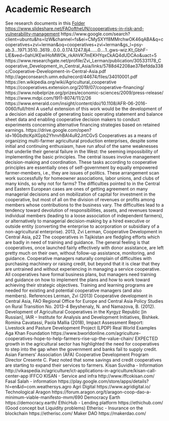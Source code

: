 <h1>Academic Research</h1>
See research documents in this <a href="https://github.com/amadeobrands/DexKon/tree/master/Research/documents" target="_blank">Folder</a>
<a href="https://www.slideshare.net/FAOoftheUN/cooperatives-in-risk-and-vulnerability-management" target="_blank">https://www.slideshare.net/FAOoftheUN/cooperatives-in-risk-and-vulnerability-management</a>
https://www.google.com/search?client=ubuntu&hs=IzW&channel=fs&ei=CMySXYf8MMrchwOK46qABA&q=cooperatives+zvi+lerman&oq=cooperatives+zvi+lerman&gs_l=psy-ab.3...1971.3510..3619...0.0..0.174.1247.8j4......0....1..gws-wiz.Kt_GbhF-LlE&ved=0ahUKEwiHoMWOk_rkAhVK7mEKHYqxCkAQ4dUDCAo&uact=5
https://www.researchgate.net/profile/Zvi_Lerman/publication/305331178_Cooperative_Development_in_Central_Asia/links/5788d42208ae378efdda338c/Cooperative-Development-in-Central-Asia.pdf
http://ageconsearch.umn.edu/record/44674/files/34010001.pdf
https://en.wikipedia.org/wiki/Agricultural_cooperative
https://cooperatives.extension.org/2019/07/cooperative-financing/
https://www.nobelprize.org/prizes/economic-sciences/2009/press-release/
https://www.mdpi.com/1911-8074/11/2/26 
https://www.emerald.com/insight/content/doi/10.1108/AFR-06-2016-0060/full/html
A useful extension of this work would be the development of a decision aid capable of generating basic operating statement and balance sheet data and enabling cooperative decision makers to conduct experiments concerning alternative financing strategies based on retained earnings.
https://drive.google.com/open?id=16GbdtcKpXGpb2YhnvhBAI4uR2JrtCGvS 
Cooperatives as a means of organizing multi-farmer agricultural production enterprises, despite some initial and continuing enthusiasm, have run afoul of the same weaknesses that underlie their general failure in the West: the seeming impossibility of implementing the basic principles. The central issues involve management decision-making and coordination. These tasks according to cooperative principles are essentially ones of self-government by equally empowered farmer-members, i.e., they are issues of politics. These arrangement scan work successfully for homeowner associations, labor unions, and clubs of many kinds, so why not for farms? The difficulties pointed to in the Central and Eastern European cases are ones of getting agreement on many managerial decisions and on mobilization of capital for investment in the cooperative, but most of all on the division of revenues or profits among members whose contributions to the business vary. The difficulties lead to a tendency toward devolution of responsibilities, assets, and revenues toward individual members (leading to a loose association of independent farmers), or alternatively to managerial decision-making by a hired executive or outside entity (converting the enterprise to acorporation or subsidiary of a non-agricultural enterprise).
2013, Zvi Lerman, Cooperative Development in Central Asia, p22
The cooperatives in Tajikistan are fledgling efforts which are badly in need of training and guidance. The general feeling is that cooperatives, once launched fairly effectively with donor assistance, are left pretty much on their own, without follow-up assistance, monitoring, and guidance. Cooperative managers naturally complain of difficulties with purchasing machinery or raising credit, but beyond that it is clear that they are untrained and without experiencing in managing a service cooperative. All cooperatives have formal business plans, but managers need training and guidance on how to implement the plans and how to work toward achieving their strategic objectives. Training and learning programs are needed for existing and potential cooperative managers (and also members).
References
Lerman, Zvi (2013) Cooperative development in Central Asia, FAO Regional Office for Europe and Central Asia Policy Studies on Rural Transition No. 2013-4
Beyshenaly, N. and Namazova, B. (2012). Development of Agricultural Cooperatives in the Kyrgyz Republic [in Russian], IAIR – Institute for Analysis and Development Initiatives, Bishkek.
Romina Cavatassi, Paola Mallia (2018), Impact Assessment Report: Livestock and Pasture Development Project (LPDP)
Real World Examples
Aga Khan Foundation
https://www.bworldonline.com/agriculture-cooperatives-hope-to-help-farmers-rise-up-the-value-chain/
EXPECTED growth in the agricultural sector has highlighted the need for cooperatives to step into the gap when the government and banks fail to supply credit.
Asian Farmers’ Association (AFA) Cooperative Development Program Director Cresente C. Paez noted that some savings and credit cooperatives are starting to expand their services to farmers.
Kisan Suvidha - Information
http://vikaspedia.in/agriculture/ict-applications-in-agriculture/kisan-call-center-app
IFFCO KISAN - Service and infra
http://www.iffcokisan.com/
Fasal Salah - information
https://play.google.com/store/apps/details?hl=en&id=com.weathersys.agro
Agri Digital
https://www.agridigital.io/
Technological
Aragon
https://forum.aragon.org/t/aragon-coop-dao-a-minimum-viable-manifesto-mvm/690
Democracy Earth 
https://democracy.earth/
EthicHub - Lending platform
https://ethichub.com/ (Good concept but Liquidity problems)
Etherisc - Insurance on the blockchain
https://etherisc.com/
Maker DAO
https://makerdao.com/

